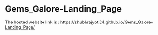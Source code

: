 # Gems_Galore-Landing_Page

The hosted website link is :
https://shubhrajyoti24.github.io/Gems_Galore-Landing_Page/
